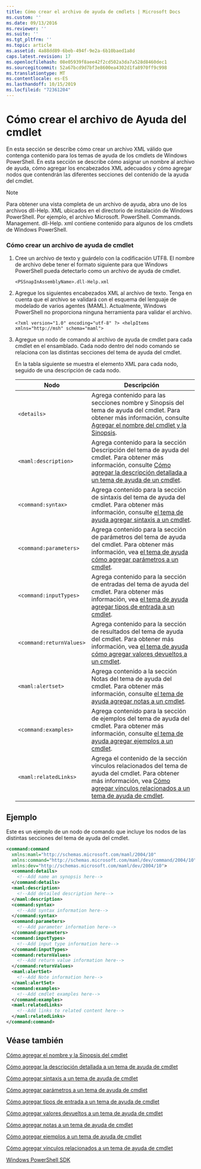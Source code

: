 ```yaml
---
title: Cómo crear el archivo de ayuda de cmdlets | Microsoft Docs
ms.custom: ''
ms.date: 09/13/2016
ms.reviewer: ''
ms.suite: ''
ms.tgt_pltfrm: ''
ms.topic: article
ms.assetid: 4a88dd89-6beb-494f-9e2a-6b10baed1a8d
caps.latest.revision: 17
ms.openlocfilehash: 08e05939f8aee42f2cd502a3da7a528d8460dec1
ms.sourcegitcommit: 52a67bcd9d7bf3e8600ea4302d1fa8970ff9c998
ms.translationtype: MT
ms.contentlocale: es-ES
ms.lasthandoff: 10/15/2019
ms.locfileid: "72361204"
---
```

# <a name="how-to-create-the-cmdlet-help-file"></a>Cómo crear el archivo de Ayuda del cmdlet

En esta sección se describe cómo crear un archivo XML válido que contenga contenido para los temas de ayuda de los cmdlets de Windows PowerShell. En esta sección se describe cómo asignar un nombre al archivo de ayuda, cómo agregar los encabezados XML adecuados y cómo agregar nodos que contendrán las diferentes secciones del contenido de la ayuda del cmdlet.

> [!NOTE]
> Para obtener una vista completa de un archivo de ayuda, abra uno de los archivos dll-Help. XML ubicados en el directorio de instalación de Windows PowerShell. Por ejemplo, el archivo Microsoft. PowerShell. Commands. Management. dll-Help. xml contiene contenido para algunos de los cmdlets de Windows PowerShell.

### <a name="how-to-create-a-cmdlet-help-file"></a>Cómo crear un archivo de ayuda de cmdlet

1. Cree un archivo de texto y guárdelo con la codificación UTF8. El nombre de archivo debe tener el formato siguiente para que Windows PowerShell pueda detectarlo como un archivo de ayuda de cmdlet.

   `<PSSnapInAssemblyName>.dll-Help.xml`

2. Agregue los siguientes encabezados XML al archivo de texto. Tenga en cuenta que el archivo se validará con el esquema del lenguaje de modelado de varios agentes (MAML). Actualmente, Windows PowerShell no proporciona ninguna herramienta para validar el archivo.

   `<?xml version="1.0" encoding="utf-8" ?> <helpItems xmlns="http://msh" schema="maml">`

3. Agregue un nodo de comando al archivo de ayuda de cmdlet para cada cmdlet en el ensamblado. Cada nodo dentro del nodo comando se relaciona con las distintas secciones del tema de ayuda del cmdlet.

   En la tabla siguiente se muestra el elemento XML para cada nodo, seguido de una descripción de cada nodo.

   |Nodo|Descripción|
   |----------|-----------------|
   |`<details>`|Agrega contenido para las secciones nombre y Sinopsis del tema de ayuda del cmdlet. Para obtener más información, consulte [Agregar el nombre del cmdlet y la Sinopsis](./how-to-add-the-cmdlet-name-and-synopsis-to-a-cmdlet-help-topic.md).|
   |`<maml:description>`|Agrega contenido para la sección Descripción del tema de ayuda del cmdlet. Para obtener más información, consulte [Cómo agregar la descripción detallada a un tema de ayuda de un cmdlet](./how-to-add-a-cmdlet-description.md).|
   |`<command:syntax>`|Agrega contenido para la sección de sintaxis del tema de ayuda del cmdlet. Para obtener más información, consulte [el tema de ayuda agregar sintaxis a un cmdlet](./how-to-add-syntax-to-a-cmdlet-help-topic.md).|
   |`<command:parameters>`|Agrega contenido para la sección de parámetros del tema de ayuda del cmdlet. Para obtener más información, vea [el tema de ayuda cómo agregar parámetros a un cmdlet](./how-to-add-parameter-information.md).|
   |`<command:inputTypes>`|Agrega contenido para la sección de entradas del tema de ayuda del cmdlet. Para obtener más información, vea [el tema de ayuda agregar tipos de entrada a un cmdlet](./how-to-add-input-types-to-a-cmdlet-help-topic.md).|
   |`<command:returnValues>`|Agrega contenido para la sección de resultados del tema de ayuda del cmdlet. Para obtener más información, vea [el tema de ayuda cómo agregar valores devueltos a un cmdlet](./how-to-add-return-values-to-a-cmdlet-help-topic.md).|
   |`<maml:alertset>`|Agrega contenido a la sección Notas del tema de ayuda del cmdlet. Para obtener más información, consulte [el tema de ayuda agregar notas a un cmdlet](./how-to-add-notes-to-a-cmdlet-help-topic.md).|
   |`<command:examples>`|Agrega contenido para la sección de ejemplos del tema de ayuda del cmdlet. Para obtener más información, consulte [el tema de ayuda agregar ejemplos a un cmdlet](./how-to-add-examples-to-a-cmdlet-help-topic.md).|
   |`<maml:relatedLinks>`|Agrega el contenido de la sección vínculos relacionados del tema de ayuda del cmdlet. Para obtener más información, vea [Cómo agregar vínculos relacionados a un tema de ayuda de cmdlet](./how-to-add-related-links-to-a-cmdlet-help-topic.md).|

## <a name="example"></a>Ejemplo

 Este es un ejemplo de un nodo de comando que incluye los nodos de las distintas secciones del tema de ayuda del cmdlet.

```xml
<command:command
  xmlns:maml="http://schemas.microsoft.com/maml/2004/10"
  xmlns:command="http://schemas.microsoft.com/maml/dev/command/2004/10"
  xmlns:dev="http://schemas.microsoft.com/maml/dev/2004/10">
  <command:details>
    <!--Add name an synopsis here-->
  </command:details>
  <maml:description>
    <!--Add detailed description here-->
  </maml:description>
  <command:syntax>
    <!--Add syntax information here-->
  </command:syntax>
  <command:parameters>
    <!--Add parameter information here-->
  </command:parameters>
  <command:inputTypes>
    <!--Add input type information here-->
  </command:inputTypes>
  <command:returnValues>
    <!--Add return value information here-->
  </command:returnValues>
  <maml:alertSet>
    <!--Add Note information here-->
  </maml:alertSet>
  <command:examples>
    <!--Add cmdlet examples here-->
  </command:examples>
  <maml:relatedLinks>
    <!--Add links to related content here-->
  </maml:relatedLinks>
</command:command>
```

## <a name="see-also"></a>Véase también

 [Cómo agregar el nombre y la Sinopsis del cmdlet](./how-to-add-the-cmdlet-name-and-synopsis-to-a-cmdlet-help-topic.md)

 [Cómo agregar la descripción detallada a un tema de ayuda de cmdlet](./how-to-add-a-cmdlet-description.md)

 [Cómo agregar sintaxis a un tema de ayuda de cmdlet](./how-to-add-syntax-to-a-cmdlet-help-topic.md)

 [Cómo agregar parámetros a un tema de ayuda de cmdlet](./how-to-add-parameter-information.md)

 [Cómo agregar tipos de entrada a un tema de ayuda de cmdlet](./how-to-add-input-types-to-a-cmdlet-help-topic.md)

 [Cómo agregar valores devueltos a un tema de ayuda de cmdlet](./how-to-add-return-values-to-a-cmdlet-help-topic.md)

 [Cómo agregar notas a un tema de ayuda de cmdlet](./how-to-add-notes-to-a-cmdlet-help-topic.md)

 [Cómo agregar ejemplos a un tema de ayuda de cmdlet](./how-to-add-examples-to-a-cmdlet-help-topic.md)

 [Cómo agregar vínculos relacionados a un tema de ayuda de cmdlet](./how-to-add-related-links-to-a-cmdlet-help-topic.md)

 [Windows PowerShell SDK](../windows-powershell-reference.md)